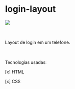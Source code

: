 # login-layout
 
<img src="../login-layout/image.png"><br><br><br>

Layout de login em um telefone. <br><br><br>


Tecnologias usadas:

[x] HTML

[x] CSS